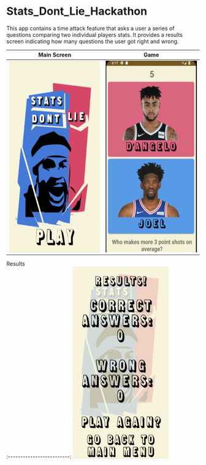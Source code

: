 # Stats_Dont_Lie_Hackathon

This app contains a time attack feature that asks a user a series of questions comparing two individual players stats. It provides a results screen indicating how many questions the user got right and wrong.


Main Screen            |  Game
:-------------------------:|:-------------------------:
<img src="images/mainscreen.png" width="250" height="500">  |  <img src="images/game.png" width="250" height="500">

Results             
:-------------------------:
<img src="images/results.png" width="250" height="500">  
